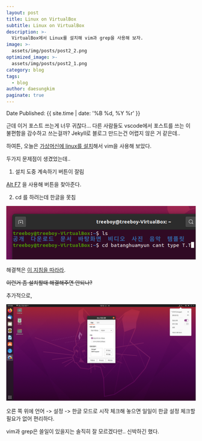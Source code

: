 ```yaml
---
layout: post
title: Linux on VirtualBox
subtitle: Linux on VirtualBox
description: >-
  VirtualBox에서 Linux를 설치해 vim과 grep을 사용해 보자.
image: >-
  assets/img/posts/post2_2.png
optimized_image: >-
  assets/img/posts/post2_1.png
category: blog
tags:
  - blog
author: daesungkim
paginate: true
---
```

Date Published: {{ site.time | date: '%B %d, %Y %r' }}

근데 이거 포스트 쓰는게 너무 귀찮다... 다른 사람들도 vscode에서 포스트를 쓰는 이 불편함을 감수하고 쓰는걸까? Jekyll로 블로그 만드는건 어렵지 않은 거 같은데..

하여튼, 오늘은 [가상머신에 linux를 설치](https://mainia.tistory.com/2379)해서 vim을 사용해 보았다.

두가지 문제점이 생겼었는데..

1. 설치 도중 계속하기 버튼이 잘림

  [Alt F7](/https://askubuntu.com/questions/755196/i-cant-see-the-next-button-ubuntu-installation-on-vmware) 을 사용해 버튼을 찾아준다.

2. cd 를 하려는데 한글을 못침

  ![절망](/assets/img/posts/post2_cantkorean.png "절망")

  해결책은 [이 지침을 따라라](https://hunsdev.tistory.com/3).

  <del>이런거 좀 설치할때 해결해주면 안되나?<del>

추가적으로, 

![한글 모드로 시작](/assets/img/posts/post2_hangul.png "한글 모드로 시작")

오른 쪽 위에 언어 -> 설정 -> 한글 모드로 시작 체크해 놓으면 일일이 한글 설정 체크할 필요가 없어 편리하다.

vim과 grep은 쓸일이 있을지는 솔직히 잘 모르겠다만.. 신박하긴 했다.
